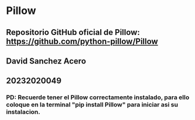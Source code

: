 # Pillow

## Repositorio GitHub oficial de Pillow: https://github.com/python-pillow/Pillow
## David Sanchez Acero
## 20232020049
### PD: Recuerde tener el Pillow correctamente instalado, para ello coloque en la terminal "pip install Pillow" para iniciar asi su instalacion.


